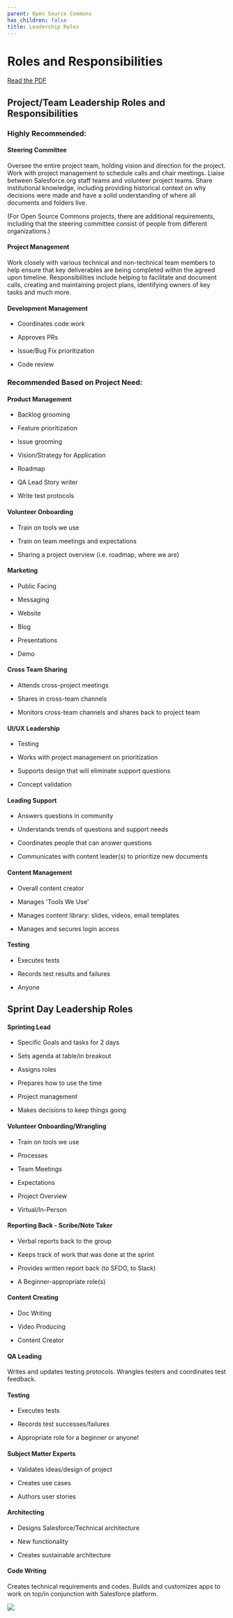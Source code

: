 ```yaml
---
parent: Open Source Commons
has_children: false
title: Leadership Roles
---
```

# Roles and Responsibilities

[Read the PDF](https://github.com/SFDO-Community-Sprints/sfdo-community-sprints.github.io/blob/2497c976b4ce0b60feec397eb253a8e93b08eedd/assets/Commons%20Community%20Team%20Roles.pdf)

   
## Project/Team Leadership Roles and Responsibilities

### Highly Recommended:

#### Steering Committee

Oversee the entire project team, holding vision and direction for the project. Work with project management to schedule calls and chair meetings. Liaise between Salesforce.org staff teams and volunteer project teams. Share institutional knowledge, including providing historical context on why decisions were made and have a solid understanding of where all documents and folders live.  

(For Open Source Commons projects, there are additional requirements, including that the steering committee consist of people from different organizations.)

#### Project Management  

Work closely with various technical and non-technical team members to help ensure that key deliverables are being completed within the agreed upon timeline. Responsibilities include helping to facilitate and document calls, creating and maintaining project plans, identifying owners of key tasks and much more.

#### Development Management

-   Coordinates code work

-   Approves PRs

-   Issue/Bug Fix prioritization

-   Code review

### Recommended Based on Project Need:

#### Product Management

-   Backlog grooming

-   Feature prioritization

-   Issue grooming

-   Vision/Strategy for Application

-   Roadmap

-   QA Lead Story writer

-   Write test protocols

#### Volunteer Onboarding 

-   Train on tools we use

-   Train on team meetings and expectations 

-   Sharing a project overview (i.e. roadmap, where we are)

#### Marketing

-   Public Facing

-   Messaging

-   Website

-   Blog

-   Presentations

-   Demo

#### Cross Team Sharing

-   Attends cross-project meetings

-   Shares in cross-team channels

-   Monitors cross-team channels and shares back to project team

#### UI/UX Leadership

-   Testing

-   Works with project management on prioritization

-   Supports design that will eliminate support questions

-   Concept validation

#### Leading Support

-   Answers questions in community

-   Understands trends of questions and support needs

-   Coordinates people that can answer questions

-   Communicates with content leader(s) to prioritize new documents

#### Content Management

-   Overall content creator

-   Manages 'Tools We Use'

-   Manages content library: slides, videos, email templates

-   Manages and secures login access

#### Testing

-   Executes tests

-   Records test results and failures

-   Anyone

## Sprint Day Leadership Roles

#### Sprinting Lead

-   Specific Goals and tasks for 2 days

-   Sets agenda at table/in breakout

-   Assigns roles

-   Prepares how to use the time

-   Project management

-   Makes decisions to keep things going

#### Volunteer Onboarding/Wrangling

-   Train on tools we use

-   Processes

-   Team Meetings

-   Expectations

-   Project Overview

-   Virtual/In-Person

#### Reporting Back - Scribe/Note Taker

-   Verbal reports back to the group

-   Keeps track of work that was done at the sprint

-   Provides written report back (to SFDO, to Slack)

-   A Beginner-appropriate role(s)

#### Content Creating

-   Doc Writing

-   Video Producing

-   Content Creator

#### QA Leading

Writes and updates testing protocols. Wrangles testers and coordinates test feedback.

#### Testing

-   Executes tests

-   Records test successes/failures

-   Appropriate role for a beginner or anyone!

#### Subject Matter Experts

-   Validates ideas/design of project

-   Creates use cases

-   Authors user stories

#### Architecting

-   Designs Salesforce/Technical architecture

-   New functionality

-   Creates sustainable architecture

#### Code Writing

Creates technical requirements and codes. Builds and customizes apps to work on top/in conjunction with Salesforce platform.

![](https://lh5.googleusercontent.com/IPubivVSv16IeS4j0nekVsa3-73g4PsZH3NP0u5EY-3rPzdFdYsW0UZF07yxlYh8S2bDPLZBcqkU-FiS06LGi3P7ZuP2oEtK9EnyQzWJ0zGm-ii-cg6Vbdtsgnx1bhNY0SbzKGFMgaJO9prW_kqV0wY)

